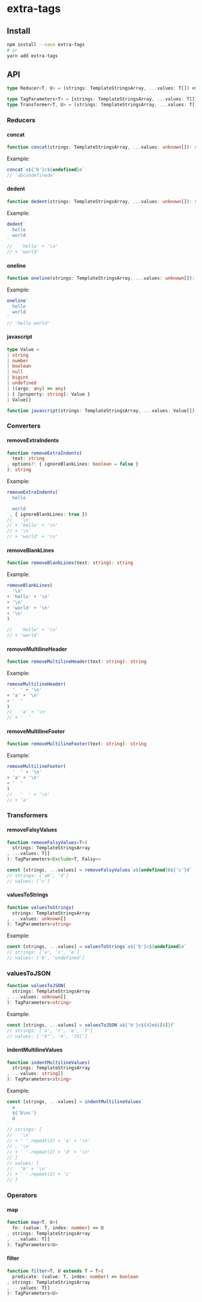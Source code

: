 # extra-tags
## Install
```sh
npm install --save extra-tags
# or
yarn add extra-tags
```

## API
```ts
type Reducer<T, U> = (strings: TemplateStringsArray, ...values: T[]) => U

type TagParameters<T> = [strings: TemplateStringsArray, ...values: T[]]
type Transformer<T, U> = (strings: TemplateStringsArray, ...values: T[]) => TagParameters<U>
```

### Reducers
#### concat
```ts
function concat(strings: TemplateStringsArray, ...values: unknown[]): string
```

Example:
```ts
concat`a${'b'}c${undefined}e`
// 'abcundefinede'
```

#### dedent
```ts
function dedent(strings: TemplateStringsArray, ...values: unknown[]): string
```

Example:
```ts
dedent`
  hello
  world
`
//   'hello' + '\n'
// + 'world'
```

#### oneline
```ts
function oneline(strings: TemplateStringsArray, ...values: unknown[]): string
```

Example:
```ts
oneline`
  hello
  world
`
// 'hello world'
```

#### javascript
```ts
type Value =
| string
| number
| boolean
| null
| bigint
| undefined
| ((args: any) => any)
| { [property: string]: Value }
| Value[]

function javascript(strings: TemplateStringsArray, ...values: Value[]): string
```

### Converters
#### removeExtraIndents
```ts
function removeExtraIndents(
  text: string
, options?: { ignoreBlankLines: boolean = false }
): string
```

Example:
```ts
removeExtraIndents(`
  hello

  world
`, { ignoreBlankLines: true })
//   '\n'
// + 'hello' + '\n'
// + '\n'
// + 'world' + '\n'
```

#### removeBlankLines
```ts
function removeBlankLines(text: string): string
```

Example:
```ts
removeBlankLines(
  '\n'
+ 'hello' + '\n'
+ '\n'
+ 'world' + '\n'
+ '\n'
)

//   'hello' + '\n'
// + 'world'
```

#### removeMultilineHeader
```ts
function removeMultilineHeader(text: string): string
```

Example:
```ts
removeMultilineHeader(
  '  ' + '\n'
+ 'a' + '\n'
+ '  '
)
//   'a' + '\n'
// + '  '
```

#### removeMultilineFooter
```ts
function removeMultilineFooter(text: string): string
```

Example:
```ts
removeMultilineFooter(
  '  ' + '\n'
+ 'a' + '\n'
+ '  '
)
//   '  ' + '\n'
// + 'a'
```

### Transformers
#### removeFalsyValues
```ts
function removeFalsyValues<T>(
  strings: TemplateStringsArray
, ...values: T[]
): TagParameters<Exclude<T, Falsy>>
```

```ts
const [strings, ...values] = removeFalsyValues`a${undefined}b${'c'}d`
// strings: ['ab', 'd']
// values: ['c']
```

#### valuesToStrings
```ts
function valuesToStrings(
  strings: TemplateStringsArray
, ...values: unknown[]
): TagParameters<string>
```

Example:
```ts
const [strings, ...values] = valuesToStrings`a${'b'}c${undefined}e`
// strings: ['a', 'c', 'e']
// values: ['b', 'undefined']
```

### valuesToJSON
```ts
function valuesToJSON(
  strings: TemplateStringsArray
, ...values: unknown[]
): TagParameters<string>
```

Example:
```ts
const [strings, ...values] = valuesToJSON`a${'b'}c${4}e${[6]}f`
// strings: ['a', 'c', 'e', 'f']
// values: ['"b"', '4', '[6]']
```

#### indentMultilineValues
```ts
function indentMultilineValues(
  strings: TemplateStringsArray
, ...values: string[]
): TagParameters<string>
```

Example:
```ts
const [strings, ...values] = indentMultilineValues`
  a
  ${'b\nc'}
  d
`
// strings: [
//   '\n'
// + ' '.repeat(2) + 'a' + '\n'
// , '\n'
// + ' '.repeat(2) + 'd' + '\n'
// ]
// values: [
//   'b' + '\n'
// + ' '.repeat(2) + 'c'
// ]
```

### Operators
#### map
```ts
function map<T, U>(
  fn: (value: T, index: number) => U
, strings: TemplateStringsArray
, ...values: T[]
): TagParameters<U>
```

#### filter
```ts
function filter<T, U extends T = T>(
  predicate: (value: T, index: number) => boolean
, strings: TemplateStringsArray
, ...values: T[]
): TagParameters<U>
```
